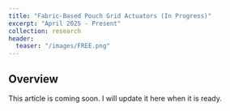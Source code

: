 ```yaml
---
title: "Fabric-Based Pouch Grid Actuators (In Progress)"
excerpt: "April 2025 - Present"
collection: research
header:
  teaser: "/images/FREE.png"
---
```


## Overview
This article is coming soon. I will update it here when it is ready.